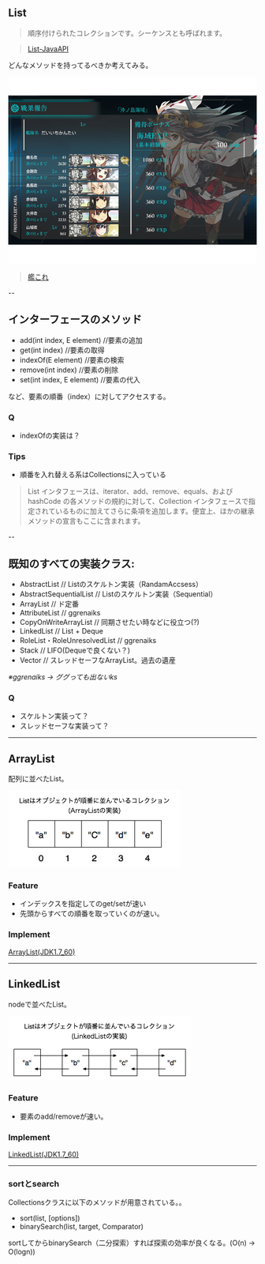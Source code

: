 ## List

> 順序付けられたコレクションです。シーケンスとも呼ばれます。

> [List-JavaAPI](http://docs.oracle.com/javase/jp/7/api/java/util/List.html)

どんなメソッドを持ってるべきか考えてみる。

![alt](./kankoreList.jpg)

> [艦これ](http://www.dmm.com/netgame_s/kancolle/gallery/)

--

## インターフェースのメソッド

* add(int index, E element) //要素の追加
* get(int index) //要素の取得
* indexOf(E element) //要素の検索
* remove(int index) //要素の削除
* set(int index, E element) //要素の代入

など、要素の順番（index）に対してアクセスする。

### Q

- indexOfの実装は？

### Tips

- 順番を入れ替える系はCollectionsに入っている

> List インタフェースは、iterator、add、remove、equals、および hashCode の各メソッドの規約に対して、Collection インタフェースで指定されているものに加えてさらに条項を追加します。便宜上、ほかの継承メソッドの宣言もここに含まれます。

--

## 既知のすべての実装クラス:

* AbstractList // Listのスケルトン実装（RandamAccsess）
* AbstractSequentialList // Listのスケルトン実装（Sequential）
* ArrayList // ド定番
* AttributeList // ggrenaiks
* CopyOnWriteArrayList // 同期させたい時などに役立つ(?)
* LinkedList // List + Deque
* RoleList・RoleUnresolvedList // ggrenaiks
* Stack // LIFO(Dequeで良くない？)
* Vector // スレッドセーフなArrayList。過去の遺産

*※ggrenaiks -> ググっても出ないks*

### Q

- スケルトン実装って？
- スレッドセーフな実装って？

---

## ArrayList

配列に並べたList。

![alt](./arrayList.png)

### Feature

* インデックスを指定してのget/setが速い
* 先頭からすべての順番を取っていくのが速い。

### Implement

[ArrayList(JDK1.7_60)](./ArrayList.java)

---

## LinkedList

nodeで並べたList。

![alt](./linkedList.png)

### Feature

* 要素のadd/removeが速い。

### Implement

[LinkedList(JDK1.7_60)](./LinkedList.java)

---

### sortとsearch

Collectionsクラスに以下のメソッドが用意されている。。

* sort(list, [options])
* binarySearch(list, target, Comparator)

sortしてからbinarySearch（二分探索）すれば探索の効率が良くなる。(O(n) -> O(logn))

